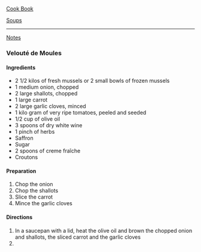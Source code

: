 [Cook Book](https://github.com/vmsmith/CookBook/blob/master/README.md)  

[Soups](https://github.com/vmsmith/CookBook/blob/master/soups.md)  

-----  

[Notes](https://github.com/vmsmith/CookBook/blob/master/notes.md)  

### Velouté de Moules  

#### Ingredients  

* 2 1/2 kilos of fresh mussels or 2 small bowls of frozen mussels
* 1 medium onion, chopped  
* 2 large shallots, chopped    
* 1 large carrot  
* 2 large garlic cloves, minced    
* 1 kilo gram of very ripe tomatoes, peeled and seeded  
* 1/2 cup of olive oil  
* 3 spoons of dry white wine  
* 1 pinch of herbs  
* Saffron  
* Sugar  
* 2 spoons of creme fraîche  
* Croutons  

#### Preparation  

1. Chop the onion  
2. Chop the shallots  
3. Slice the carrot  
4. Mince the garlic cloves  


#### Directions  

1. In a saucepan with a lid, heat the olive oil and brown the chopped onion and shallots, the sliced carrot and the garlic cloves   
2.  
